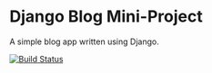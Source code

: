 # Django Blog Mini-Project

A simple blog app written using Django.


[![Build Status](https://travis-ci.org/deevdz/django-blog.svg?branch=master)](https://travis-ci.org/deevdz/django-blog)